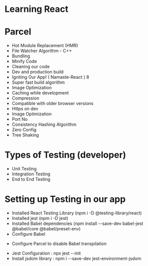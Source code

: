 # Learning React

# Parcel

- Hot Module Replacement (HMR)
- File Watcher Algorithm - C++
- Bundling
- Minify Code
- Cleaning our code
- Dev and production build
- Igniting Our App! ( Namaste-React ) 8
- Super fast build algorithm
- Image Optimization
- Caching while development
- Compression
- Compatible with older browser versions
- Https on dev
- Image Optimization
- Port No
- Consistency Hashing Algorithm
- Zero Config
- Tree Shaking

# Types of Testing (developer)

- Unit Testing
- Integration Testing
- End to End Testing

# Setting up Testing in our app

- Installed React Testing Library (npm i -D @testing-library/react)
- Installed jest (npm i -D jest)
- Installed Babel dependencies (npm install --save-dev babel-jest @babel/core @babel/preset-env)
- Configure Babel
<!-- babel.config.js
module.exports = {
  presets: [
    ['@babel/preset-env', {targets: {node: 'current'}}],
    '@babel/preset-typescript',
  ],
}; -->
- Configure Parcel to disable Babel transpilation
<!-- .parcelrc:
{
  "extends": "@parcel/config-default",
  "transformers": {
    "*.{js,mjs,jsx,cjs,ts,tsx}": [
      "@parcel/transformer-js",
      "@parcel/transformer-react-refresh-wrap"
    ]
  }
} -->

- Jest Configuration : npx jest --init
- Install jsdom library : npm i --save-dev jest-environment-jsdom
